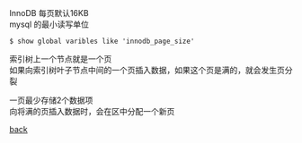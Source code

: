InnoDB 每页默认16KB  
mysql 的最小读写单位  

```
$ show global varibles like 'innodb_page_size'  
```

索引树上一个节点就是一个页  
如果向索引树叶子节点中间的一个页插入数据，如果这个页是满的，就会发生页分裂  

一页最少存储2个数据项  
向将满的页插入数据时，会在区中分配一个新页  

[back](../3.md)  